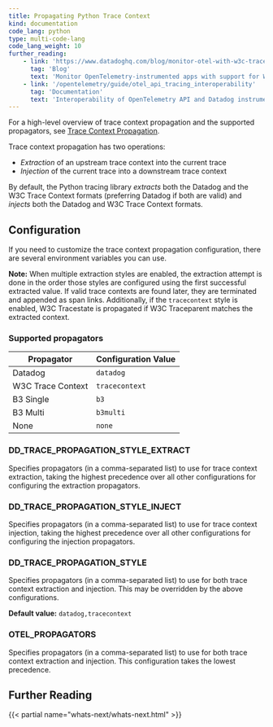 ```yaml
---
title: Propagating Python Trace Context
kind: documentation
code_lang: python
type: multi-code-lang
code_lang_weight: 10
further_reading:
    - link: 'https://www.datadoghq.com/blog/monitor-otel-with-w3c-trace-context/'
      tag: 'Blog'
      text: 'Monitor OpenTelemetry-instrumented apps with support for W3C Trace Context'
    - link: '/opentelemetry/guide/otel_api_tracing_interoperability'
      tag: 'Documentation'
      text: 'Interoperability of OpenTelemetry API and Datadog instrumented traces'
---
```


For a high-level overview of trace context propagation and the supported propagators, see [Trace Context Propagation][1].

Trace context propagation has two operations:
- _Extraction_ of an upstream trace context into the current trace
- _Injection_ of the current trace into a downstream trace context

By default, the Python tracing library _extracts_ both the Datadog and the W3C Trace Context formats (preferring Datadog if both are valid) and _injects_ both the Datadog and W3C Trace Context formats.

## Configuration
If you need to customize the trace context propagation configuration, there are several environment variables you can use.

**Note:** When multiple extraction styles are enabled, the extraction attempt is done in the order those styles are configured using the first successful extracted value. If valid trace contexts are found later, they are terminated and appended as span links. Additionally, if the `tracecontext` style is enabled, W3C Tracestate is propagated if W3C Traceparent matches the extracted context.

### Supported propagators

| Propagator        | Configuration Value |
|-------------------|---------------------|
| Datadog           | `datadog`           |
| W3C Trace Context | `tracecontext`      |
| B3 Single         | `b3`                |
| B3 Multi          | `b3multi`           |
| None              | `none`              |

### DD_TRACE_PROPAGATION_STYLE_EXTRACT
Specifies propagators (in a comma-separated list) to use for trace context extraction, taking the highest precedence over all other configurations for configuring the extraction propagators.

### DD_TRACE_PROPAGATION_STYLE_INJECT
Specifies propagators (in a comma-separated list) to use for trace context injection, taking the highest precedence over all other configurations for configuring the injection propagators.

### DD_TRACE_PROPAGATION_STYLE
Specifies propagators (in a comma-separated list) to use for both trace context extraction and injection. This may be overridden by the above configurations.

**Default value:** `datadog,tracecontext`

### OTEL_PROPAGATORS
Specifies propagators (in a comma-separated list) to use for both trace context extraction and injection. This configuration takes the lowest precedence.

## Further Reading

{{< partial name="whats-next/whats-next.html" >}}

[1]: /tracing/trace_collection/trace_context_propagation